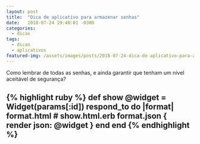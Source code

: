 ```yaml
---
layout: post
title:  "Dica de aplicativo para armazenar senhas"
date:   2018-07-24 19:40:01 -0300
categories:
  - dicas
tags:
  - dicas
  - aplicativos
featured-img: /assets/images/posts/2018-07-24-dica-de-aplicativo-para-armazenar-senhas/featured.jpg
---
```


Como lembrar de todas as senhas, e ainda garantir que tenham um nível aceitável de segurança?

<!--more-->

{% highlight ruby %}
def show
  @widget = Widget(params[:id])
  respond_to do |format|
    format.html # show.html.erb
    format.json { render json: @widget }
  end
end
{% endhighlight %}
---
